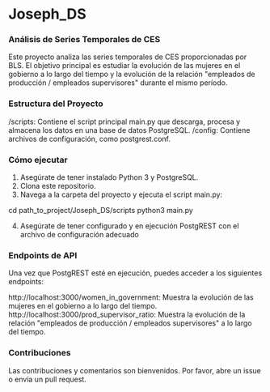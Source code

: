 # Joseph_DS

### Análisis de Series Temporales de CES
Este proyecto analiza las series temporales de CES proporcionadas por BLS. El objetivo principal es estudiar la evolución de las mujeres en el gobierno a lo largo del tiempo y la evolución de la relación "empleados de producción / empleados supervisores" durante el mismo período.

### Estructura del Proyecto
/scripts: Contiene el script principal main.py que descarga, procesa y almacena los datos en una base de datos PostgreSQL.
/config: Contiene archivos de configuración, como postgrest.conf.

### Cómo ejecutar
1. Asegúrate de tener instalado Python 3 y PostgreSQL.
2. Clona este repositorio.
3. Navega a la carpeta del proyecto y ejecuta el script main.py:

cd path_to_project/Joseph_DS/scripts
python3 main.py

4. Asegúrate de tener configurado y en ejecución PostgREST con el archivo de configuración adecuado

### Endpoints de API
Una vez que PostgREST esté en ejecución, puedes acceder a los siguientes endpoints:

http://localhost:3000/women_in_government: Muestra la evolución de las mujeres en el gobierno a lo largo del tiempo.
http://localhost:3000/prod_supervisor_ratio: Muestra la evolución de la relación "empleados de producción / empleados supervisores" a lo largo del tiempo.

### Contribuciones
Las contribuciones y comentarios son bienvenidos. Por favor, abre un issue o envía un pull request.